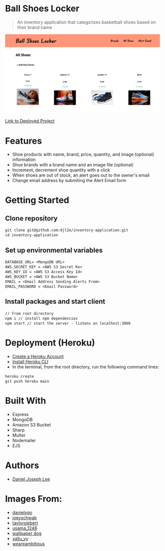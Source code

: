 # Ball Shoes Locker

> An inventory application that categorizes basketball shoes based on their brand name

![](inventory_application_gif.gif)

[Link to Deployed Project](https://floating-ravine-86506.herokuapp.com/)

# Features
- Shoe products with name, brand, price, quantity, and image (optional) information
- Shoe brands with a brand name and an image file (optional)
- Increment, decrement shoe quantity with a click
- When shoes are out of stock, an alert goes out to the owner's email
- Change email address by submiting the Alert Email form

# Getting Started

## Clone repository

```
git clone git@github.com:djl2e/inventory-application.git
cd inventory-application
```

## Set up environmental variables

```
DATABASE_URL= <MongoDB URL>
AWS_SECRET_KEY = <AWS S3 Secret Ke>
AWS_KEY_ID = <AWS S3 Access Key Id>
AWS_BUCKET = <AWS S3 Bucket Name>
EMAIL = <Email Address Sending Alerts From>
EMAIL_PASSWORD = <Email Password>
```

## Install packages and start client

```
// from root directory
npm i // install npm dependencies
npm start // start the server - listens on localhost:3000
```

# Deployment (Heroku)

- [Create a Heroku Account](https://id.heroku.com/login)
- [Install Heroku CLI](https://devcenter.heroku.com/articles/heroku-cli)
- In the terminal, from the root directory, run the following command lines:
```
heroku create
git push heroku main
```

# Built With
- Express
- MongoDB
- Amazon S3 Bucket
- Sharp
- Multer
- Nodemailer
- EJS

# Authors

- [Daniel Joseph Lee](https://github.com/djl2e)

# Images From:
- [danielygo](https://www.flickr.com/photos/danielygo)
- [joeyschwab](https://www.flickr.com/photos/joeyschwab)
- [taylorsiebert](https://unsplash.com/@taylorsiebert)
- [usama_1248](https://unsplash.com/@usama_1248)
- [wallpaper dog](https://wallpaper.dog/)
- [yallu_yy](https://unsplash.com/@yallu_yy)
- [weareambitious](https://unsplash.com/@weareambitious)
